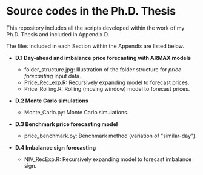 # Source codes in the Ph.D. Thesis
This repository includes all the scripts developed within the work of my Ph.D. Thesis and included in Appendix D.

The files included in each Section within the Appendix are listed below.

- **D.1 Day-ahead and imbalance price forecasting with ARMAX models**
  - folder_structure.jpg: Illustration of the folder structure for _price forecasting_ input data.
  - Price_Rec_exp.R: Recursively expanding model to forecast prices.
  - Price_Rolling.R: Rolling (moving window) model to forecast prices.

- **D.2 Monte Carlo simulations**
  - Monte_Carlo.py: Monte Carlo simulations.

- **D.3 Benchmark price forecasting model**
  - price_benchmark.py: Benchmark method (variation of "similar-day").

- **D.4 Imbalance sign forecasting**
  - NIV_RecExp.R: Recursively expanding model to forecast imbalance sign.


